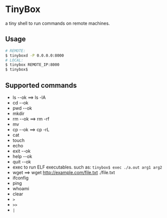 # TinyBox

a tiny shell to run commands on remote machines.

## Usage

``` bash
# REMOTE:
$ tinyboxd -P 0.0.0.0:8000
# LOCAL:
$ tinybox REMOTE_IP:8000
$ tinybox$
```
## Supported commands

- ls            --ok
    ==> ls -lA
- cd            --ok
- pwd           --ok
- mkdir
- rm            --ok
    ==> rm -rf
- mv
- cp            --ok
    ==> cp -rL
- cat
- touch
- echo
- exit          --ok
- help          --ok
- quit          --ok
- exec
    to run ELF executables. such as: `tinybox$ exec ./a.out arg1 arg2`
- wget
    ==> wget http://example.com/file.txt ./file.txt
- ifconfig
- ping
- whoami
- clear
- `>`
- `>>`
- `|`
